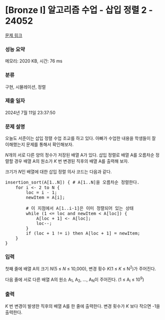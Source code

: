 # [Bronze I] 알고리즘 수업 - 삽입 정렬 2 - 24052 

[문제 링크](https://www.acmicpc.net/problem/24052) 

### 성능 요약

메모리: 2020 KB, 시간: 76 ms

### 분류

구현, 시뮬레이션, 정렬

### 제출 일자

2024년 7월 11일 23:37:50

### 문제 설명

<p>오늘도 서준이는 삽입 정렬 수업 조교를 하고 있다. 아빠가 수업한 내용을 학생들이 잘 이해했는지 문제를 통해서 확인해보자.</p>

<p><em>N</em>개의 서로 다른 양의 정수가 저장된 배열 A가 있다. 삽입 정렬로 배열 A를 오름차순 정렬할 경우 배열 A의 원소가 <em>K </em>번 변경된 직후의 배열 A를 출력해 보자.</p>

<p>크기가 <em>N</em>인 배열에 대한 삽입 정렬 의사 코드는 다음과 같다.</p>

<pre>insertion_sort(A[1..N]) { # A[1..N]을 오름차순 정렬한다.
    for i <- 2 to N {
        loc = i - 1;
        newItem = A[i];

        # 이 지점에서 A[1..i-1]은 이미 정렬되어 있는 상태
        while (1 <= loc and newItem < A[loc]) {
            A[loc + 1] <- A[loc];
            loc--;
        }
        if (loc + 1 != i) then A[loc + 1] = newItem;
    }
}</pre>

### 입력 

 <p>첫째 줄에 배열 A의 크기 <em>N</em>(5 ≤ <em>N</em> ≤ 10,000), 변경 횟수 <em>K</em>(1 ≤ <em>K</em> ≤ N<sup>2</sup>)가 주어진다.</p>

<p>다음 줄에 서로 다른 배열 A의 원소 A<sub>1</sub>, A<sub>2</sub>, ..., A<sub>N</sub>이 주어진다. (1 ≤ A<sub>i</sub> ≤ 10<sup>9</sup>)</p>

### 출력 

 <p><em>K </em>번 변경이 발생한 직후의 배열 A를 한 줄에 출력한다. 변경 횟수가 <em>K </em>보다 작으면 -1을 출력한다.</p>

